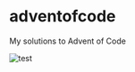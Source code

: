 # adventofcode
My solutions to Advent of Code

![test](https://github.com/evroon/adventofcode/workflows/test/badge.svg)
